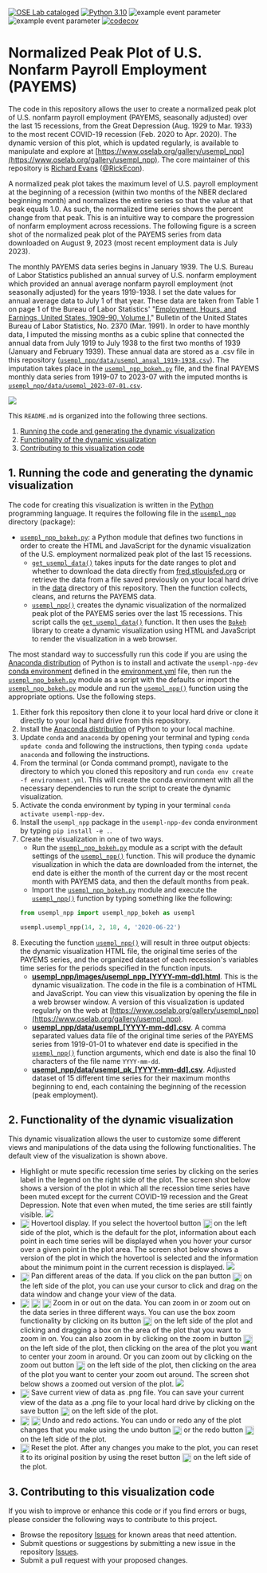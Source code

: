 [![OSE Lab cataloged](https://img.shields.io/badge/OSE%20Lab-catalogued-critical)](https://www.oselab.org/gallery)
[![Python 3.10](https://img.shields.io/badge/python-3.10-blue.svg)](https://www.python.org/downloads/release/python-3108/)
![example event parameter](https://github.com/OpenSourceEcon/USempl_NormPeakPlot/actions/workflows/build_and_test.yml/badge.svg)
![example event parameter](https://github.com/OpenSourceEcon/USempl_NormPeakPlot/actions/workflows/check_black.yml/badge.svg)
[![codecov](https://codecov.io/gh/OpenSourceEcon/USempl_NormPeakPlot/branch/master/graph/badge.svg)](https://codecov.io/gh/OpenSourceEcon/USempl_NormPeakPlot)

# Normalized Peak Plot of U.S. Nonfarm Payroll Employment (PAYEMS)
The code in this repository allows the user to create a normalized peak plot of U.S. nonfarm payroll employment (PAYEMS, seasonally adjusted) over the last 15 recessions, from the Great Depression (Aug. 1929 to Mar. 1933) to the most recent COVID-19 recession (Feb. 2020 to Apr. 2020). The dynamic version of this plot, which is updated regularly, is available to manipulate and explore at [https://www.oselab.org/gallery/usempl_npp](https://www.oselab.org/gallery/usempl_npp). The core maintainer of this repository is [Richard Evans](https://sites.google.com/site/rickecon/) ([@RickEcon](https://github.com/rickecon)).

A normalized peak plot takes the maximum level of U.S. payroll employment at the beginning of a recession (within two months of the NBER declared beginning month) and normalizes the entire series so that the value at that peak equals 1.0. As such, the normalized time series shows the percent change from that peak. This is an intuitive way to compare the progression of nonfarm employment across recessions. The following figure is a screen shot of the normalized peak plot of the PAYEMS series from data downloaded on August 9, 2023 (most recent employment data is July 2023).

The monthly PAYEMS data series begins in January 1939. The U.S. Bureau of Labor Statistics published an annual survey of U.S. nonfarm employment which provided an annual average nonfarm payroll employment (not seasonally adjusted) for the years 1919-1938. I set the date values for annual average data to July 1 of that year. These data are taken from Table 1 on page 1 of the Bureau of Labor Statistics' "[Employment, Hours, and Earnings, United States, 1909-90, Volume I](https://fraser.stlouisfed.org/title/employment-earnings-united-states-189/employment-hours-earnings-united-states-1909-90-5435/content/pdf/emp_bmark_1909_1990_v1)," Bulletin of the United States Bureau of Labor Statistics, No. 2370 (Mar. 1991). In order to have monthly data, I imputed the missing months as a cubic spline that connected the annual data from July 1919 to July 1938 to the first two months of 1939 (January and February 1939). These annual data are stored as a .csv file in this repository ([`usempl_npp/data/usempl_anual_1919-1938.csv`](usempl_npp/data/usempl_anual_1919-1938.csv)). The imputation takes place in the [`usempl_npp_bokeh.py`](usempl_npp/usempl_npp_bokeh.py) file, and the final PAYEMS monthly data series from 1919-07 to 2023-07 with the imputed months is [`usempl_npp/data/usempl_2023-07-01.csv`](usempl_npp/data/usempl_2023-07-01.csv).

![](readme_images/usempl_npp_full.png)

This `README.md` is organized into the following three sections.
1. [Running the code and generating the dynamic visualization](README.md#1-running-the-code-and-generating-the-dynamic-visualization)
2. [Functionality of the dynamic visualization](README.md#2-functionality-of-the-dynamic-visualization)
3. [Contributing to this visualization code](README.md#3-contributing-to-this-visualization-code)

## 1. Running the code and generating the dynamic visualization
The code for creating this visualization is written in the [Python](https://www.python.org/) programming language. It requires the following file in the [`usempl_npp`](usempl_npp/) directory (package):
* [`usempl_npp_bokeh.py`](usempl_npp/usempl_npp_bokeh.py): a Python module that defines two functions in order to create the HTML and JavaScript for the dynamic visualization of the U.S. employment normalized peak plot of the last 15 recessions.
    * [`get_usempl_data()`](usempl_npp/usempl_npp_bokeh.py#L32) takes inputs for the date ranges to plot and whether to download the data directly from [fred.stlouisfed.org](https://fred.stlouisfed.org/series/PAYEMS) or retrieve the data from a file saved previously on your local hard drive in the [data](usempl_npp/data/) directory of this repository. Then the function collects, cleans, and returns the PAYEMS data.
    * [`usempl_npp()`](usempl_npp/usempl_npp_bokeh.py#L310) creates the dynamic visualization of the normalized peak plot of the PAYEMS series over the last 15 recessions. This script calls the [`get_usempl_data()`](usempl_npp/usempl_npp_bokeh.py#L32) function. It then uses the [`Bokeh`](https://bokeh.org/) library to create a dynamic visualization using HTML and JavaScript to render the visualization in a web browser.

The most standard way to successfully run this code if you are using the [Anaconda distribution](https://www.anaconda.com/products/individual) of Python is to install and activate the `usempl-npp-dev` [conda environment](https://docs.conda.io/projects/conda/en/latest/user-guide/concepts/environments.html) defined in the [environment.yml](environment.yml) file, then run the [`usempl_npp_bokeh.py`](usempl_npp/usempl_npp_bokeh.py) module as a script with the defaults or import the [`usempl_npp_bokeh.py`](usempl_npp/usempl_npp_bokeh.py) module and run the [`usempl_npp()`](usempl_npp/usempl_npp_bokeh.py#L310) function using the appropriate options. Use the following steps.
1. Either fork this repository then clone it to your local hard drive or clone it directly to your local hard drive from this repository.
2. Install the [Anaconda distribution](https://www.anaconda.com/products/individual) of Python to your local machine.
3. Update `conda` and `anaconda` by opening your terminal and typing `conda update conda` and following the instructions, then typing `conda update anaconda` and following the instructions.
4. From the terminal (or Conda command prompt), navigate to the directory to which you cloned this repository and run `conda env create -f environment.yml`. This will create the conda environment with all the necessary dependencies to run the script to create the dynamic visualization.
5. Activate the conda environment by typing in your terminal `conda activate usempl-npp-dev`.
6. Install the `usempl_npp` package in the `usempl-npp-dev` conda environment by typing `pip install -e .`.
7. Create the visualization in one of two ways.
    * Run the [`usempl_npp_bokeh.py`](usempl_npp/usempl_npp_bokeh.py) module as a script with the default settings of the [`usempl_npp()`](usempl_npp/usempl_npp_bokeh.py#L310) function. This will produce the dynamic visualization in which the data are downloaded from the internet, the end date is either the month of the current day or the most recent month with PAYEMS data, and then the default months from peak.
    * Import the  [`usempl_npp_bokeh.py`](usempl_npp/usempl_npp_bokeh.py) module and execute the [`usempl_npp()`](usempl_npp/usempl_npp_bokeh.py#L310) function by typing something like the following:
    ```python
    from usempl_npp import usempl_npp_bokeh as usempl

    usempl.usempl_npp(14, 2, 18, 4, '2020-06-22')
    ```
8. Executing the function [`usempl_npp()`](usempl_npp/usempl_npp_bokeh.py#L310) will result in three output objects: the dynamic visualization HTML file, the original time series of the PAYEMS series, and the organized dataset of each recession's variables time series for the periods specified in the function inputs.
    * [**usempl_npp/images/usempl_npp_[YYYY-mm-dd].html**](usempl_npp/images/usempl_npp_2023-07-01.html). This is the dynamic visualization. The code in the file is a combination of HTML and JavaScript. You can view this visualization by opening the file in a web browser window. A version of this visualization is updated regularly on the web at [https://www.oselab.org/gallery/usempl_npp](https://www.oselab.org/gallery/usempl_npp).
    * [**usempl_npp/data/usempl_[YYYY-mm-dd].csv**](usempl_npp/data/usempl_2023-07-01.csv). A comma separated values data file of the original time series of the PAYEMS series from 1919-01-01 to whatever end date is specified in the [`usempl_npp()`](usempl_npp/usempl_npp_bokeh.py#L310) function arguments, which end date is also the final 10 characters of the file name `YYYY-mm-dd`.
    * [**usempl_npp/data/usempl_pk_[YYYY-mm-dd].csv**](usempl_npp/data/usempl_pk_2023-07-01.csv). Adjusted dataset of 15 different time series for their maximum months beginning to end, each containing the beginning of the recession (peak employment).

## 2. Functionality of the dynamic visualization
This dynamic visualization allows the user to customize some different views and manipulations of the data using the following functionalities. The default view of the visualization is shown above.
* Highlight or mute specific recession time series by clicking on the series label in the legend on the right side of the plot. The screen shot below shows a version of the plot in which all the recession time series have been muted except for the current COVID-19 recession and the Great Depression. Note that even when muted, the time series are still faintly visible.
![](readme_images/usempl_npp_muted.png)
* <img src="readme_images/Hover.png" width=18 align=center> Hovertool display. If you select the hovertool button <img src="readme_images/Hover.png" width=18 align=center> on the left side of the plot, which is the default for the plot, information about each point in each time series will be displayed when you hover your cursor over a given point in the plot area. The screen shot below shows a version of the plot in which the hovertool is selected and the information about the minimum point in the current recession is displayed.
![](readme_images/usempl_npp_hover.png)
* <img src="readme_images/Pan.png" width=18 align=center> Pan different areas of the data. If you click on the pan button <img src="readme_images/Pan.png" width=18 align=center> on the left side of the plot, you can use your cursor to click and drag on the data window and change your view of the data.
* <img src="readme_images/BoxZoom.png" width=18 align=center> <img src="readme_images/ZoomIn.png" width=18 align=center> <img src="readme_images/ZoomOut.png" width=18 align=center> Zoom in or out on the data. You can zoom in or zoom out on the data series in three different ways. You can use the box zoom functionality by clicking on its button <img src="readme_images/BoxZoom.png" width=18 align=center> on the left side of the plot and clicking and dragging a box on the area of the plot that you want to zoom in on. You can also zoom in by clicking on the zoom in button <img src="readme_images/ZoomIn.png" width=18 align=center> on the left side of the plot, then clicking on the area of the plot you want to center your zoom in around. Or you can zoom out by clicking on the zoom out button <img src="readme_images/ZoomOut.png" width=18 align=center> on the left side of the plot, then clicking on the area of the plot you want to center your zoom out around. The screen shot below shows a zoomed out version of the plot.
![](readme_images/usempl_npp_zoomout.png)
* <img src="readme_images/Save.png" width=18 align=center> Save current view of data as .png file. You can save your current view of the data as a .png file to your local hard drive by clicking on the save button <img src="readme_images/Save.png" width=18 align=center> on the left side of the plot.
* <img src="readme_images/Undo.png" width=18 align=center> <img src="readme_images/Redo.png" width=18 align=center> Undo and redo actions. You can undo or redo any of the plot changes that you make using the undo button <img src="readme_images/Undo.png" width=18 align=center> or the redo button <img src="readme_images/Redo.png" width=18 align=center> on the left side of the plot.
* <img src="readme_images/Reset.png" width=18 align=center> Reset the plot. After any changes you make to the plot, you can reset it to its original position by using the reset button <img src="readme_images/Reset.png" width=18 align=center> on the left side of the plot.

## 3. Contributing to this visualization code
If you wish to improve or enhance this code or if you find errors or bugs, please consider the following ways to contribute to this project.
* Browse the repository [Issues](https://github.com/OpenSourceEcon/USempl_NormPeakPlot/issues) for known areas that need attention.
* Submit questions or suggestions by submitting a new issue in the repository [Issues](https://github.com/OpenSourceEcon/USempl_NormPeakPlot/issues).
* Submit a pull request with your proposed changes.
